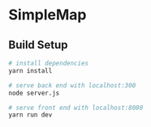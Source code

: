 # SimpleMap

## Build Setup

``` bash
# install dependencies
yarn install

# serve back end with localhost:300
node server.js

# serve front end with localhost:8080
yarn run dev
```

